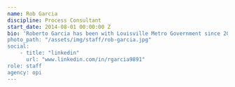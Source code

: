 ```yaml
---
name: Rob Garcia
discipline: Process Consultant
start_date: 2014-08-01 00:00:00 Z
bio: 'Roberto Garcia has been with Louisville Metro Government since 2014. He currently holds a role as a Process Consultant for the Office of Performance Improvement. In this role, Roberto trains, coaches, and consults departments in Louisville Metro Government on data analysis and visualizations, problem solving, process improvement, strategic planning and project management. Prior to his role at OPI, Roberto found his passion for process improvement and problem solving through his previous roles as an Engineer at the Air Pollution Control District and Hussey Copper. Roberto received his B.S. in Mechanical Engineering from Wright State University in Dayton, OH. Additionally, he is a certified Project Management Professional."
photo_path: "/assets/img/staff/rob-garcia.jpg"
social:
    - title: "linkedin"
      url: "www.linkedin.com/in/rgarcia9891"
role: staff
agency: opi
---
```

